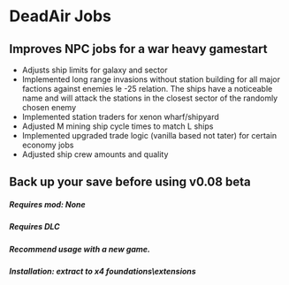 # DeadAir Jobs

## Improves NPC jobs for a war heavy gamestart
- Adjusts ship limits for galaxy and sector
- Implemented long range invasions without station building for all major factions against enemies le -25 relation. The ships have a noticeable name and will attack the stations in the closest sector of the randomly chosen enemy
- Implemented station traders for xenon wharf/shipyard
- Adjusted M mining ship cycle times to match L ships
- Implemented upgraded trade logic (vanilla based not tater) for certain economy jobs
- Adjusted ship crew amounts and quality

## Back up your save before using v0.08 beta

##### Requires mod: None

##### Requires DLC

##### Recommend usage with a new game.

##### Installation: extract to x4 foundations\extensions
